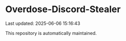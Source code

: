 # Overdose-Discord-Stealer

Last updated: 2025-06-06 15:16:43

This repository is automatically maintained.
